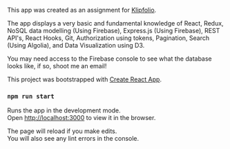 This app was created as an assignment for [Klipfolio](https://www.klipfolio.com).

The app displays a very basic and fundamental knowledge of React, Redux, NoSQL data modelling (Using Firebase), Express.js (Using Firebase),
REST API's, React Hooks, Git, Authorization using tokens, Pagination, Search (Using Algolia), and Data Visualization using D3.

You may need access to the Firebase console to see what the database looks like, if so, shoot me an email!

This project was bootstrapped with [Create React App](https://github.com/facebook/create-react-app).

### `npm run start`

Runs the app in the development mode.<br />
Open [http://localhost:3000](http://localhost:3000) to view it in the browser.

The page will reload if you make edits.<br />
You will also see any lint errors in the console.
